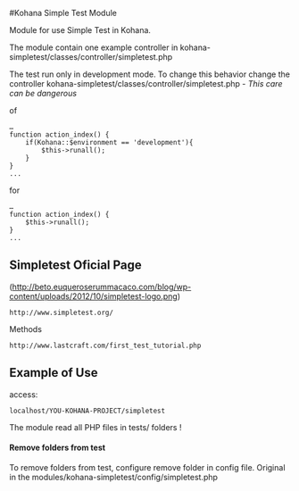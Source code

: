 #Kohana Simple Test Module

Module for use Simple Test in Kohana.

The module contain one example controller in kohana-simpletest/classes/controller/simpletest.php

The test run only in development mode. To change this behavior change the controller kohana-simpletest/classes/controller/simpletest.php - *This care can be dangerous*

of

	…
	function action_index() {
    	if(Kohana::$environment == 'development'){
      		$this->runall();  
    	}
  	}
  	...

for

	…
	function action_index() {
    	$this->runall();  
  	}
  	...





## Simpletest Oficial Page

(http://beto.euqueroserummacaco.com/blog/wp-content/uploads/2012/10/simpletest-logo.png)


	http://www.simpletest.org/
	
Methods
	
	http://www.lastcraft.com/first_test_tutorial.php
	

## Example of Use

access:

	localhost/YOU-KOHANA-PROJECT/simpletest

The module read all PHP files in tests/ folders !

#### Remove folders from test

To remove folders from test, configure remove folder in config file. Original in the modules/kohana-simpletest/config/simpletest.php

